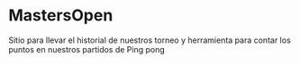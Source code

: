# MastersOpen
Sitio para llevar el historial de nuestros torneo y herramienta para contar los puntos en nuestros partidos de Ping pong
